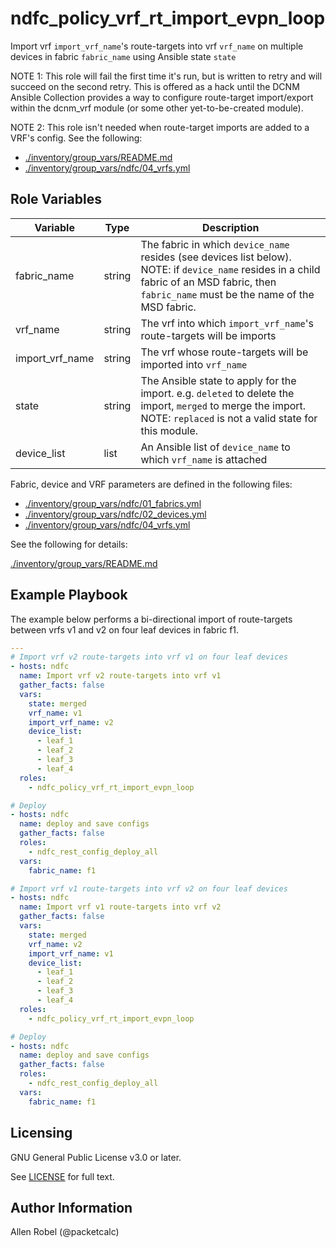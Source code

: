 # ndfc_policy_vrf_rt_import_evpn_loop

Import vrf ``import_vrf_name``'s route-targets into vrf ``vrf_name`` on multiple devices in fabric ``fabric_name`` using Ansible state ``state``

NOTE 1: This role will fail the first time it's run, but is written to retry and will succeed on the second retry.  This is offered as a hack until the DCNM Ansible Collection provides a way to configure route-target import/export within the dcnm_vrf module (or some other yet-to-be-created module).

NOTE 2: This role isn't needed when route-target imports are added to a VRF's config.  See the following:
- [./inventory/group_vars/README.md](/inventory/group_vars/README.md)
- [./inventory/group_vars/ndfc/04_vrfs.yml](/inventory/group_vars/ndfc/04_vrfs.yml)

## Role Variables

Variable        | Type   | Description
----------------|--------|----------------------------------------
fabric_name     | string | The fabric in which ``device_name`` resides (see devices list below).  NOTE: if ``device_name`` resides in a child fabric of an MSD fabric, then ``fabric_name`` must be the name of the MSD fabric. 
vrf_name        | string | The vrf into which ``import_vrf_name``'s route-targets will be imports
import_vrf_name | string | The vrf whose route-targets will be imported into ``vrf_name``
state           | string | The Ansible state to apply for the import. e.g. ``deleted`` to delete the import, ``merged`` to merge the import.  NOTE: ``replaced`` is not a valid state for this module.
device_list     | list   | An Ansible list of ``device_name`` to which ``vrf_name`` is attached

Fabric, device and VRF parameters are defined in the following files:

- [./inventory/group_vars/ndfc/01_fabrics.yml](/inventory/group_vars/ndfc/01_fabrics.yml)
- [./inventory/group_vars/ndfc/02_devices.yml](/inventory/group_vars/ndfc/02_devices.yml)
- [./inventory/group_vars/ndfc/04_vrfs.yml](/inventory/group_vars/ndfc/04_vrfs.yml)

See the following for details:

[./inventory/group_vars/README.md](/inventory/group_vars/README.md)

## Example Playbook

The example below performs a bi-directional import of route-targets between vrfs v1 and v2 on four leaf devices in fabric f1.

```yaml
---
# Import vrf v2 route-targets into vrf v1 on four leaf devices
- hosts: ndfc
  name: Import vrf v2 route-targets into vrf v1
  gather_facts: false
  vars:
    state: merged
    vrf_name: v1
    import_vrf_name: v2
    device_list:
      - leaf_1
      - leaf_2
      - leaf_3
      - leaf_4
  roles:
    - ndfc_policy_vrf_rt_import_evpn_loop

# Deploy
- hosts: ndfc
  name: deploy and save configs
  gather_facts: false
  roles:
    - ndfc_rest_config_deploy_all
  vars:
    fabric_name: f1

# Import vrf v1 route-targets into vrf v2 on four leaf devices
- hosts: ndfc
  name: Import vrf v1 route-targets into vrf v2
  gather_facts: false
  vars:
    state: merged
    vrf_name: v2
    import_vrf_name: v1
    device_list:
      - leaf_1
      - leaf_2
      - leaf_3
      - leaf_4
  roles:
    - ndfc_policy_vrf_rt_import_evpn_loop

# Deploy
- hosts: ndfc
  name: deploy and save configs
  gather_facts: false
  roles:
    - ndfc_rest_config_deploy_all
  vars:
    fabric_name: f1
```

## Licensing

GNU General Public License v3.0 or later.

See [LICENSE](https://www.gnu.org/licenses/gpl-3.0.txt) for full text.

## Author Information

Allen Robel (@packetcalc)
